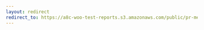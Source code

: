 ```yaml
---
layout: redirect
redirect_to: https://a8c-woo-test-reports.s3.amazonaws.com/public/pr-merge/40885/e2e/index.html
---
```


